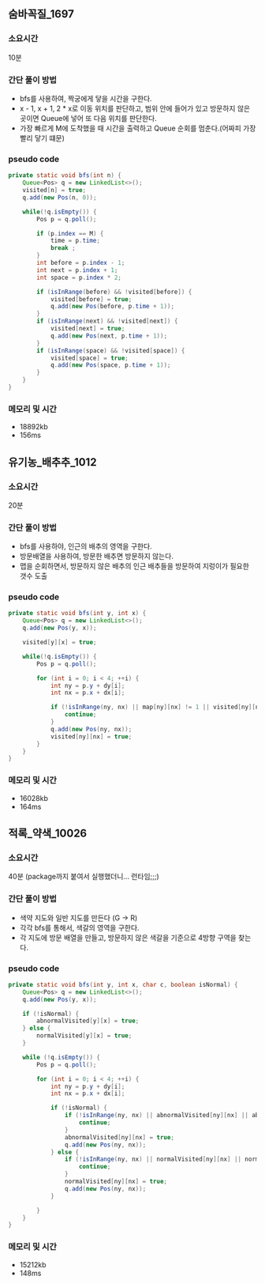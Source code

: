 ## 숨바꼭질_1697
### 소요시간
10분

### 간단 풀이 방법
- bfs를 사용하여, 짝궁에게 닿을 시간을 구한다.
- x - 1, x + 1, 2 * x로 이동 위치를 판단하고, 범위 안에 들어가 있고 방문하지 않은 곳이면 Queue에 넣어 또 다음 위치를 판단한다.
- 가장 빠르게 M에 도착했을 때 시간을 출력하고 Queue 순회를 멈춘다.(어짜피 가장 빨리 닿기 떄문)

### pseudo code
```java
private static void bfs(int n) {
    Queue<Pos> q = new LinkedList<>();
    visited[n] = true;
    q.add(new Pos(n, 0));

    while(!q.isEmpty()) {
        Pos p = q.poll();

        if (p.index == M) {
            time = p.time;
            break ;
        }
        int before = p.index - 1;
        int next = p.index + 1;
        int space = p.index * 2;

        if (isInRange(before) && !visited[before]) {
            visited[before] = true;
            q.add(new Pos(before, p.time + 1));
        }
        if (isInRange(next) && !visited[next]) {
            visited[next] = true;
            q.add(new Pos(next, p.time + 1));
        }
        if (isInRange(space) && !visited[space]) {
            visited[space] = true;
            q.add(new Pos(space, p.time + 1));
        }
    }
}
```

### 메모리 및 시간
- 18892kb
- 156ms

## 유기농_배추추_1012
### 소요시간
20분

### 간단 풀이 방법
- bfs를 사용하야, 인근의 배추의 영역을 구한다.
- 방문배열을 사용하여, 방문한 배추면 방문하지 않는다.
- 맵을 순회하면서, 방문하지 않은 배추의 인근 배추들을 방문하여 지렁이가 필요한 갯수 도출

### pseudo code
```java
private static void bfs(int y, int x) {
    Queue<Pos> q = new LinkedList<>();
    q.add(new Pos(y, x));

    visited[y][x] = true;

    while(!q.isEmpty()) {
        Pos p = q.poll();

        for (int i = 0; i < 4; ++i) {
            int ny = p.y + dy[i];
            int nx = p.x + dx[i];

            if (!isInRange(ny, nx) || map[ny][nx] != 1 || visited[ny][nx]) {
                continue;
            }
            q.add(new Pos(ny, nx));
            visited[ny][nx] = true;
        }
    }
}
```

### 메모리 및 시간
- 16028kb
- 164ms

## 적록_약색_10026
### 소요시간
40분 (package까지 붙여서 실행했더니... 런타임;;;)

### 간단 풀이 방법
- 색약 지도와 일반 지도를 만든다 (G -> R)
- 각각 bfs를 통해서, 색갈의 영역을 구한다.
- 각 지도에 방문 배열을 만들고, 방문하지 않은 색갈을 기준으로 4방향 구역을 찾는다.

### pseudo code
```java
private static void bfs(int y, int x, char c, boolean isNormal) {
    Queue<Pos> q = new LinkedList<>();
    q.add(new Pos(y, x));

    if (!isNormal) {
        abnormalVisited[y][x] = true;
    } else {
        normalVisited[y][x] = true;
    }

    while (!q.isEmpty()) {
        Pos p = q.poll();

        for (int i = 0; i < 4; ++i) {
            int ny = p.y + dy[i];
            int nx = p.x + dx[i];

            if (!isNormal) {
                if (!isInRange(ny, nx) || abnormalVisited[ny][nx] || abnormalMap[ny][nx] != c) {
                    continue;
                }
                abnormalVisited[ny][nx] = true;
                q.add(new Pos(ny, nx));
            } else {
                if (!isInRange(ny, nx) || normalVisited[ny][nx] || normalMap[ny][nx] != c) {
                    continue;
                }
                normalVisited[ny][nx] = true;
                q.add(new Pos(ny, nx));
            }

        }
    }
}
```

### 메모리 및 시간
- 15212kb
- 148ms